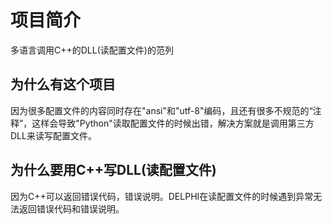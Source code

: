 # 项目简介
多语言调用C++的DLL(读配置文件)的范列

## 为什么有这个项目
因为很多配置文件的内容同时存在"ansi"和"utf-8"编码，且还有很多不规范的“注释”，这样会导致"Python"读取配置文件的时候出错，解决方案就是调用第三方DLL来读写配置文件。

## 为什么要用C++写DLL(读配置文件)
因为C++可以返回错误代码，错误说明。DELPHI在读配置文件的时候遇到异常无法返回错误代码和错误说明。
